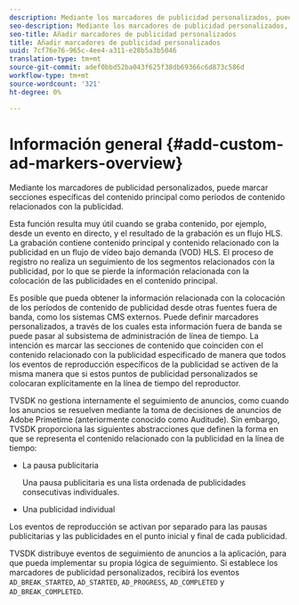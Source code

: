 ```yaml
---
description: Mediante los marcadores de publicidad personalizados, puede marcar secciones específicas del contenido principal como períodos de contenido relacionados con la publicidad.
seo-description: Mediante los marcadores de publicidad personalizados, puede marcar secciones específicas del contenido principal como períodos de contenido relacionados con la publicidad.
seo-title: Añadir marcadores de publicidad personalizados
title: Añadir marcadores de publicidad personalizados
uuid: 7cf76e76-965c-4ee4-a311-e28b5a3b5046
translation-type: tm+mt
source-git-commit: adef0bbd52ba043f625f38db69366c6d873c586d
workflow-type: tm+mt
source-wordcount: '321'
ht-degree: 0%

---
```



# Información general {#add-custom-ad-markers-overview}

Mediante los marcadores de publicidad personalizados, puede marcar secciones específicas del contenido principal como períodos de contenido relacionados con la publicidad.

Esta función resulta muy útil cuando se graba contenido, por ejemplo, desde un evento en directo, y el resultado de la grabación es un flujo HLS. La grabación contiene contenido principal y contenido relacionado con la publicidad en un flujo de vídeo bajo demanda (VOD) HLS. El proceso de registro no realiza un seguimiento de los segmentos relacionados con la publicidad, por lo que se pierde la información relacionada con la colocación de las publicidades en el contenido principal.

Es posible que pueda obtener la información relacionada con la colocación de los períodos de contenido de publicidad desde otras fuentes fuera de banda, como los sistemas CMS externos. Puede definir marcadores personalizados, a través de los cuales esta información fuera de banda se puede pasar al subsistema de administración de línea de tiempo. La intención es marcar las secciones de contenido que coinciden con el contenido relacionado con la publicidad especificado de manera que todos los eventos de reproducción específicos de la publicidad se activen de la misma manera que si estos puntos de publicidad personalizados se colocaran explícitamente en la línea de tiempo del reproductor.

TVSDK no gestiona internamente el seguimiento de anuncios, como cuando los anuncios se resuelven mediante la toma de decisiones de anuncios de Adobe Primetime (anteriormente conocido como Auditude). Sin embargo, TVSDK proporciona las siguientes abstracciones que definen la forma en que se representa el contenido relacionado con la publicidad en la línea de tiempo:

* La pausa publicitaria

   Una pausa publicitaria es una lista ordenada de publicidades consecutivas individuales.
* Una publicidad individual

Los eventos de reproducción se activan por separado para las pausas publicitarias y las publicidades en el punto inicial y final de cada publicidad.

TVSDK distribuye eventos de seguimiento de anuncios a la aplicación, para que pueda implementar su propia lógica de seguimiento. Si establece los marcadores de publicidad personalizados, recibirá los eventos `AD_BREAK_STARTED`, `AD_STARTED`, `AD_PROGRESS`, `AD_COMPLETED` y `AD_BREAK_COMPLETED`.